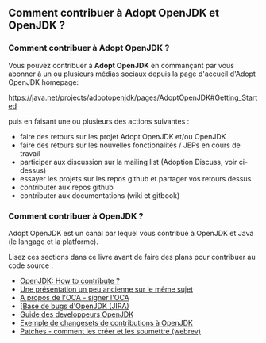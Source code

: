 ## Comment contribuer à Adopt OpenJDK et OpenJDK ?

### Comment contribuer à Adopt OpenJDK ?

Vous pouvez contribuer à **Adopt OpenJDK** en commançant par vous abonner à un ou plusieurs médias sociaux depuis la page d'accueil d'Adopt OpenJDK homepage:

https://java.net/projects/adoptopenjdk/pages/AdoptOpenJDK#Getting_Started

puis en faisant une ou plusieurs des actions suivantes :

- faire des retours sur les projet Adopt OpenJDK et/ou OpenJDK
- faire des retours sur les nouvelles fonctionalités / JEPs en cours de travail
- participer aux discussion sur la mailing list (Adoption Discuss, voir ci-dessus)
- essayer les projets sur les repos github et partager vos retours dessus
- contributer aux repos github
- contributer aux documentations (wiki et gitbook)

### Comment contribuer à OpenJDK ?

Adopt OpenJDK est un canal par lequel vous contribué à OpenJDK et Java (le langage et la platforme).

Lisez ces sections dans ce livre avant de faire des plans pour contribuer au code source :

- [OpenJDK: How to contribute ?](http://openjdk.java.net/contribute/)
- [Une présentation un peu ancienne sur le même sujet](http://www.oracle.com/technetwork/server-storage/ts-5230-159263.pdf)
- [A propos de l'OCA - signer l'OCA](../adopt-openjdk-getting-started/about_oca_-_signing_the_oca.md)
- [[Base de bugs d'OpenJDK (JIRA)](../adopt-openjdk-getting-started/openjdk_bug_database_jira.md)
- [Guide des developpeurs OpenJDK](../intermediate-steps/openjdk_developers_guide.md)
- [Exemple de changesets de contributions à OpenJDK](../intermediate-steps/example_changesets_of_contributions_into_the_openjdk.md)
- [Patches - comment les créer et les soumettre (webrev)](../intermediate-steps/patches_-_how_to_create_and_submit_them_webrev.md)
